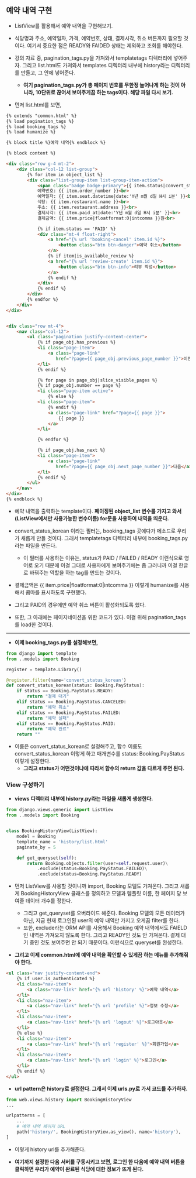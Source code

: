 ## 예약 내역 구현
- ListView를 활용해서 예약 내역을 구현해보기. 
- 식당명과 주소, 예약일자, 가격, 예약번호, 상태, 결제시각, 취소 버튼까지 필요할 것이다. 여기서 중요한 점은 READY와 FAIDED 상태는 제외하고 조회를 해야한다.
- 강의 자료 중, pagination_tags.py을 가져와서 templatetags 디렉터리에 넣어주자. 그리고 list.html도 가져와서 templates 디렉터리 내부에 history라는 디렉터리를 만들고, 그 안에 넣어준다.
  - **여기 pagination_tags.py가 총 페이지 번호를 무한정 늘어나게 하는 것이 아니라, 10단위로 끊어서 보여주게끔 하는 tags이다. 해당 파일 다시 보기.**

- 먼저 list.html를 보면, 

```html
{% extends "common.html" %}
{% load pagination_tags %}
{% load booking_tags %}
{% load humanize %}

{% block title %}예약 내역{% endblock %}

{% block content %}

<div class="row g-4 mt-2">
    <div class="col-12 list-group">
        {% for item in object_list %}
        <div class="list-group-item list-group-item-action">
            <span class="badge badge-primary">{{ item.status|convert_status_korean }}</span><br>
            예약번호: {{ item.order_number }}<br>
            예약일자: {{ item.seat.datetime|date:'Y년 m월 d일 H시 i분' }}<br>
            식당: {{ item.restaurant.name }}<br>
            주소: {{ item.restaurant.address }}<br>
            결제시각: {{ item.paid_at|date:'Y년 m월 d일 H시 i분' }}<br>
            결제금액: {{ item.price|floatformat:0|intcomma }}원<br>

            {% if item.status == 'PAID' %}
            <div class="mt-4 float-right">
                <a href="{% url 'booking-cancel' item.id %}">
                    <button class="btn btn-danger">예약 취소</button>
                </a>
                {% if item|is_available_review %}
                <a href="{% url 'review-create' item.id %}">
                    <button class="btn btn-info">리뷰 작성</button>
                </a>
                {% endif %}
            </div>
            {% endif %}
        </div>
        {% endfor %}
    </div>
</div>


<div class="row mt-4">
    <nav class="col-12">
        <ul class="pagination justify-content-center">
            {% if page_obj.has_previous %}
            <li class="page-item">
                <a class="page-link"
                   href="?page={{ page_obj.previous_page_number }}">이전</a>
            </li>
            {% endif %}

            {% for page in page_obj|slice_visible_pages %}
            {% if page_obj.number == page %}
            <li class="page-item active">
                {% else %}
            <li class="page-item">
                {% endif %}
                <a class="page-link" href="?page={{ page }}">
                    {{ page }}
                </a>
            </li>

            {% endfor %}

            {% if page_obj.has_next %}
            <li class="page-item">
                <a class="page-link"
                   href="?page={{ page_obj.next_page_number }}">다음</a>
            </li>
            {% endif %}
        </ul>
    </nav>
</div>
{% endblock %}
```

- 예약 내역을 출력하는 template이다. **페이징된 object_list 변수를 가지고 와서(ListView에서만 사용가능한 변수이름) for문을 사용하여 내역을 띄운다.** 
- convert_status_korean 이라는 필터는, booking_tags 곳에다가 메소드로 우리가 새롭게 만들 것이다. 그래서 templatetags 디렉터리 내부에 booking_tags.py라는 파일을 만든다. 
  - 이 필터를 사용하는 이유는, status가 PAID / FAILED / READY 이런식으로 영어로 오기 때문에 이걸 그대로 사용자에게 보여주기에는 좀 그러니까 이걸 한글로 바꿔주는 역할을 하는 tag를 만드는 것이다. 

- 결제금액은 {{ item.price|floatformat:0|intcomma }} 이렇게 humanize를 사용해서 콤마를 표시하도록 구현했다. 
- 그리고 PAID의 경우에만 예약 취소 버튼이 활성화되도록 했다.
- 또한, 그 아래에는 페이지네이션을 위한 코드가 있다. 이걸 위해 pagination_tags를 load한 것이다. 

* * *

- **이제 booking_tags.py를 설정해보면,**

```python
from django import template
from ..models import Booking

register = template.Library()

@register.filter(name='convert_status_korean')
def convert_status_korean(status: Booking.PayStatus):
    if status == Booking.PayStatus.READY:
        return "결제 대기"
    elif status == Booking.PayStatus.CANCELED:
        return "예약 취소"
    elif status == Booking.PayStatus.FAILED:
        return "예약 실패"
    elif status == Booking.PayStatus.PAID:
        return "예약 완료"
    return ""

```

- 이름은 convert_status_korean로 설정해주고, 함수 이름도 convert_status_korean 이렇게 하고 매개변수를 status: Booking.PayStatus 이렇게 설정한다.
  - **그리고 status가 어떤것이냐에 따라서 함수의 return 값을 다르게 주면 된다.**


### View 구성하기
- **views 디렉터리 내부에 history.py라는 파일을 새롭게 생성한다.**

```python
from django.views.generic import ListView
from ..models import Booking


class BookingHistoryView(ListView):
    model = Booking
    template_name = 'history/list.html'
    paginate_by = 5

    def get_queryset(self):
        return Booking.objects.filter(user=self.request.user)\
            .exclude(status=Booking.PayStatus.FAILED)\
            .exclude(status=Booking.PayStatus.READY)  

```

- 먼저 ListView를 사용할 것이니까 import, Booking 모델도 가져온다. 그리고 새롭게 BookingHistoryView 클래스를 정의하고 모델과 템플릿 이름, 한 페이지 당 보여줄 데이터 개수를 정한다.
  - 그리고 get_queryset를 오버라이드 해준다. Booking 모델의 모든 데이터가 아닌, 지금 현재 로그인된 user의 예약 내역만 가지고 오게끔 filter를 한다.
  - 또한, exclude라는 ORM API를 사용해서 Booking 예약 내역에서도 FAIELD인 내역은 가져오지 않도록 한다. 그리고 READY인 것도 안 가져온다. 결제 대기 중인 것도 보여주면 안 되기 때문이다. 이런식으로 queryset를 완성한다. 

- **그리고 이제 common.html에 예약 내역을 확인할 수 있게끔 하는 메뉴를 추가해줘야 한다.**

```html
<ul class="nav justify-content-end">
    {% if user.is_authenticated %}
    <li class="nav-item">
        <a class="nav-link" href="{% url 'history' %}">예약 내역</a>
    </li>
    <li class="nav-item">
        <a class="nav-link" href="{% url 'profile' %}">정보 수정</a>
    </li>
    <li class="nav-item">
        <a class="nav-link" href="{% url 'logout' %}">로그아웃</a>
    </li>
    {% else %}
    <li class="nav-item">
        <a class="nav-link" href="{% url 'register' %}">회원가입</a>
    </li>
    <li class="nav-item">
        <a class="nav-link" href="{% url 'login' %}">로그인</a>
    </li>
    {% endif %} 
</ul>
```

- **url pattern은 history로 설정한다. 그래서 이제 urls.py로 가서 코드를 추가하자.**

```python
from web.views.history import BookingHistoryView
...

urlpatterns = [
    ...
    # 예약 내역 페이지 URL
    path('history/', BookingHistoryView.as_view(), name='history'),
]
```

- 이렇게 history url를 추가해준다.  

- **여기까지 설정한 다음 서버를 구동시키고 보면, 로그인 한 다음에 예약 내역 버튼을 클릭하면 우리가 예약이 완료된 식당에 대한 정보가 뜨게 된다.**




